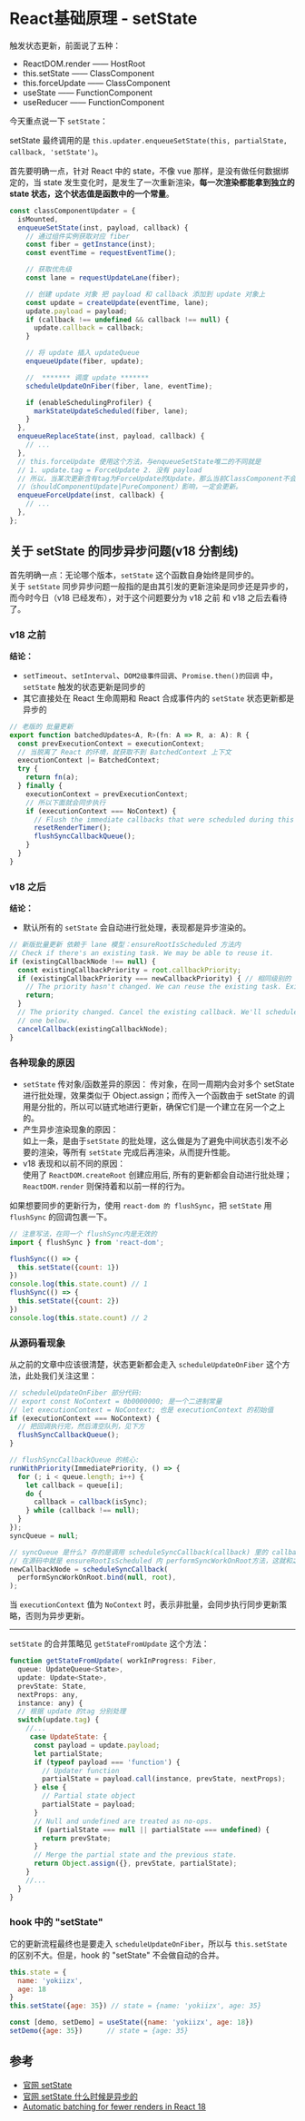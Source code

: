 # React基础原理 - setState


触发状态更新，前面说了五种：

- ReactDOM.render —— HostRoot
- this.setState —— ClassComponent
- this.forceUpdate —— ClassComponent
- useState —— FunctionComponent
- useReducer —— FunctionComponent

今天重点说一下 `setState`：

setState 最终调用的是 `this.updater.enqueueSetState(this, partialState, callback, 'setState')`。

首先要明确一点，针对 React 中的 state，不像 vue 那样，是没有做任何数据绑定的，当 state 发生变化时，是发生了一次重新渲染，**每一次渲染都能拿到独立的 state 状态，这个状态值是函数中的一个常量**。

```js
const classComponentUpdater = {
  isMounted,
  enqueueSetState(inst, payload, callback) {
    // 通过组件实例获取对应 fiber
    const fiber = getInstance(inst);
    const eventTime = requestEventTime();

    // 获取优先级
    const lane = requestUpdateLane(fiber);

    // 创建 update 对象 把 payload 和 callback 添加到 update 对象上
    const update = createUpdate(eventTime, lane);
    update.payload = payload;
    if (callback !== undefined && callback !== null) {
      update.callback = callback;
    }

    // 将 update 插入 updateQueue
    enqueueUpdate(fiber, update);

    //  ******* 调度 update *******
    scheduleUpdateOnFiber(fiber, lane, eventTime);

    if (enableSchedulingProfiler) {
      markStateUpdateScheduled(fiber, lane);
    }
  },
  enqueueReplaceState(inst, payload, callback) {
    // ...
  },
  // this.forceUpdate 使用这个方法，与enqueueSetState唯二的不同就是
  // 1. update.tag = ForceUpdate 2. 没有 payload
  // 所以，当某次更新含有tag为ForceUpdate的Update，那么当前ClassComponent不会受其他性能优化手段
  //（shouldComponentUpdate|PureComponent）影响，一定会更新。
  enqueueForceUpdate(inst, callback) {
    // ...
  },
};
```

## 关于 setState 的同步异步问题(v18 分割线)

首先明确一点：无论哪个版本，`setState` 这个函数自身始终是同步的。  
关于 `setState` 同步异步问题一般指的是由其引发的更新渲染是同步还是异步的，而今时今日（v18 已经发布），对于这个问题要分为 v18 之前 和 v18 之后去看待了。

### v18 之前

**结论：**

- `setTimeout`、`setInterval`、`DOM2级事件回调`、`Promise.then()的回调` 中，`setState` 触发的状态更新是同步的
- 其它直接处在 React 生命周期和 React 合成事件内的 `setState` 状态更新都是异步的

```js
// 老版的 批量更新
export function batchedUpdates<A, R>(fn: A => R, a: A): R {
  const prevExecutionContext = executionContext;
  // 当脱离了 React 的环境，就获取不到 BatchedContext 上下文
  executionContext |= BatchedContext;
  try {
    return fn(a);
  } finally {
    executionContext = prevExecutionContext;
    // 所以下面就会同步执行
    if (executionContext === NoContext) {
      // Flush the immediate callbacks that were scheduled during this batch
      resetRenderTimer();
      flushSyncCallbackQueue();
    }
  }
}
```

### v18 之后

**结论：**

- 默认所有的 `setState` 会自动进行批处理，表现都是异步渲染的。

```js
// 新版批量更新 依赖于 lane 模型：ensureRootIsScheduled 方法内
// Check if there's an existing task. We may be able to reuse it.
if (existingCallbackNode !== null) {
  const existingCallbackPriority = root.callbackPriority;
  if (existingCallbackPriority === newCallbackPriority) { // 相同级别的 setState 后续都给return掉了
    // The priority hasn't changed. We can reuse the existing task. Exit.
    return;
  }
  // The priority changed. Cancel the existing callback. We'll schedule a new
  // one below.
  cancelCallback(existingCallbackNode);
}
```

### 各种现象的原因

- `setState` 传对象/函数差异的原因：
  传对象，在同一周期内会对多个 setState 进行批处理，效果类似于 Object.assign；而传入一个函数由于 setState 的调用是分批的，所以可以链式地进行更新，确保它们是一个建立在另一个之上的。
- 产生异步渲染现象的原因：  
  如上一条，是由于`setState` 的批处理，这么做是为了避免中间状态引发不必要的渲染，等所有 `setState` 完成后再渲染，从而提升性能。
- v18 表现和以前不同的原因：  
  使用了 `ReactDOM.createRoot` 创建应用后, 所有的更新都会自动进行批处理；`ReactDOM.render` 则保持着和以前一样的行为。

如果想要同步的更新行为，使用 `react-dom 的 flushSync`，把 `setState` 用 `flushSync` 的回调包裹一下。

```js
// 注意写法，在同一个 flushSync内是无效的
import { flushSync } from 'react-dom';

flushSync(() => {
  this.setState({count: 1})
})
console.log(this.state.count) // 1
flushSync(() => {
  this.setState({count: 2})
})
console.log(this.state.count) // 2
```

### 从源码看现象

从之前的文章中应该很清楚，状态更新都会走入 `scheduleUpdateOnFiber` 这个方法，此处我们关注这里：

```js
// scheduleUpdateOnFiber 部分代码:
// export const NoContext = 0b0000000; 是一个二进制常量
// let executionContext = NoContext; 也是 executionContext 的初始值
if (executionContext === NoContext) {
  // 把回调执行完，然后清空队列，见下方
  flushSyncCallbackQueue();
}

// flushSyncCallbackQueue 的核心:
runWithPriority(ImmediatePriority, () => {
  for (; i < queue.length; i++) {
    let callback = queue[i];
    do {
      callback = callback(isSync);
    } while (callback !== null);
  }
});
syncQueue = null;

// syncQueue 是什么? 存的是调用 scheduleSyncCallback(callback) 里的 callback
// 在源码中就是 ensureRootIsScheduled 内 performSyncWorkOnRoot方法，这就和之前串起来了
newCallbackNode = scheduleSyncCallback(
  performSyncWorkOnRoot.bind(null, root),
);
```

当 `executionContext` 值为 `NoContext` 时，表示非批量，会同步执行同步更新策略，否则为异步更新。

---

`setState` 的合并策略见 `getStateFromUpdate` 这个方法：

```js
function getStateFromUpdate( workInProgress: Fiber,
  queue: UpdateQueue<State>,
  update: Update<State>,
  prevState: State,
  nextProps: any,
  instance: any) {
  // 根据 update 的tag 分别处理
  switch(update.tag) {
    //...
     case UpdateState: {
      const payload = update.payload;
      let partialState;
      if (typeof payload === 'function') {
        // Updater function
        partialState = payload.call(instance, prevState, nextProps);
      } else {
        // Partial state object
        partialState = payload;
      }
      // Null and undefined are treated as no-ops.
      if (partialState === null || partialState === undefined) {
        return prevState;
      }
      // Merge the partial state and the previous state.
      return Object.assign({}, prevState, partialState);
    }
    //...
  }
}
```

### hook 中的 "setState"

它的更新流程最终也是要走入 `scheduleUpdateOnFiber`，所以与 `this.setState` 的区别不大。但是，hook 的 "setState" 不会做自动的合并。

```js
this.state = {
  name: 'yokiizx',
  age: 18
}
this.setState({age: 35}) // state = {name: 'yokiizx', age: 35}

const [demo, setDemo] = useState({name: 'yokiizx', age: 18})
setDemo({age: 35})      // state = {age: 35}
```

## 参考

- [官网 setState](https://zh-hans.reactjs.org/docs/react-component.html#setstate)
- [官网 setState 什么时候是异步的](https://zh-hans.reactjs.org/docs/faq-state.html#when-is-setstate-asynchronous)
- [Automatic batching for fewer renders in React 18 ](https://github.com/reactwg/react-18/discussions/21)

